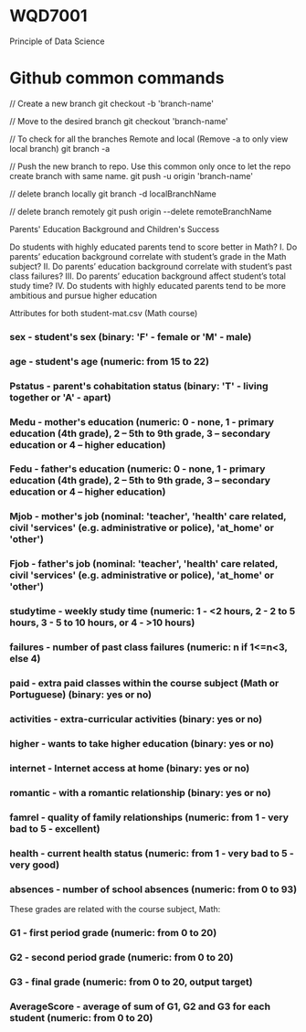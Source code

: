 # WQD7001
Principle of Data Science


# Github common commands
// Create a new branch
git checkout -b 'branch-name'

// Move to the desired branch
git checkout 'branch-name'

// To check for all the branches Remote and local (Remove -a to only view local branch)
git branch -a

// Push the new branch to repo. Use this common only once to let the repo create branch with same name.
git push -u origin 'branch-name'

// delete branch locally
git branch -d localBranchName

// delete branch remotely
git push origin --delete remoteBranchName


Parents' Education Background and Children's Success

Do students with highly educated parents tend to score better in Math?
I.	Do parents’ education background correlate with student’s grade in the Math subject?
II.	Do parents’ education background correlate with student’s past class failures?
III.	Do parents’ education background affect student’s total study time?
IV.	Do students with highly educated parents tend to be more ambitious and pursue higher education

Attributes for both student-mat.csv (Math course)

### sex - student's sex (binary: 'F' - female or 'M' - male)
### age - student's age (numeric: from 15 to 22)
### Pstatus - parent's cohabitation status (binary: 'T' - living together or 'A' - apart)
### Medu - mother's education (numeric: 0 - none, 1 - primary education (4th grade), 2 – 5th to 9th grade, 3 – secondary education or 4 – higher education)
### Fedu - father's education (numeric: 0 - none, 1 - primary education (4th grade), 2 – 5th to 9th grade, 3 – secondary education or 4 – higher education)
### Mjob - mother's job (nominal: 'teacher', 'health' care related, civil 'services' (e.g. administrative or police), 'at_home' or 'other')
### Fjob - father's job (nominal: 'teacher', 'health' care related, civil 'services' (e.g. administrative or police), 'at_home' or 'other')
### studytime - weekly study time (numeric: 1 - <2 hours, 2 - 2 to 5 hours, 3 - 5 to 10 hours, or 4 - >10 hours)
### failures - number of past class failures (numeric: n if 1<=n<3, else 4)
### paid - extra paid classes within the course subject (Math or Portuguese) (binary: yes or no)
### activities - extra-curricular activities (binary: yes or no)
### higher - wants to take higher education (binary: yes or no)
### internet - Internet access at home (binary: yes or no)
### romantic - with a romantic relationship (binary: yes or no)
### famrel - quality of family relationships (numeric: from 1 - very bad to 5 - excellent)
### health - current health status (numeric: from 1 - very bad to 5 - very good)
### absences - number of school absences (numeric: from 0 to 93)

These grades are related with the course subject, Math:

### G1 - first period grade (numeric: from 0 to 20)
### G2 - second period grade (numeric: from 0 to 20)
### G3 - final grade (numeric: from 0 to 20, output target)
### AverageScore - average of sum of G1, G2 and G3 for each student (numeric: from 0 to 20)